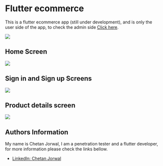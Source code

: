 # Flutter ecommerce 

This is a flutter ecommerce app (still under development), and is only the user side of the app, 
to check the admin side [Click here](https://github.com/Chetanjorwal3/Admin-side-flutter).

<img src="images/flutter_ecommerce.jpg">

## Home Screen
<img src="images/home.jpg">

## Sign in and Sign up Screens
<img src="images/sign.jpg">

## Product details screen
<img src="images/img2.png">


## Authors Information
My name is Chetan Jorwal, I am a penetration tester and a flutter developer, for more information please check the links bellow.

- [LinkedIn: Chetan Jorwal](https://www.linkedin.com/in/chetan-jorwal-b459561a0/)

